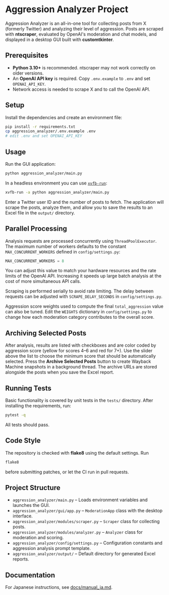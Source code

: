 # Aggression Analyzer Project

Aggression Analyzer is an all-in-one tool for collecting posts from X (formerly Twitter) and analyzing their level of aggression.  Posts are scraped with **ntscraper**, evaluated by OpenAI's moderation and chat models, and displayed in a desktop GUI built with **customtkinter**.

## Prerequisites

- **Python 3.10+** is recommended. ntscraper may not work correctly on older versions.
- An **OpenAI API key** is required. Copy `.env.example` to `.env` and set `OPENAI_API_KEY`.
- Network access is needed to scrape X and to call the OpenAI API.

## Setup

Install the dependencies and create an environment file:

```bash
pip install -r requirements.txt
cp aggression_analyzer/.env.example .env
# edit .env and set OPENAI_API_KEY
```

## Usage

Run the GUI application:

```bash
python aggression_analyzer/main.py
```

In a headless environment you can use [`xvfb-run`](https://manpages.ubuntu.com/manpages/xenial/man1/xvfb-run.1.html):

```bash
xvfb-run -a python aggression_analyzer/main.py
```

Enter a Twitter user ID and the number of posts to fetch. The application will scrape the posts, analyze them, and allow you to save the results to an Excel file in the `output/` directory.

## Parallel Processing

Analysis requests are processed concurrently using `ThreadPoolExecutor`.
The maximum number of workers defaults to the constant
`MAX_CONCURRENT_WORKERS` defined in `config/settings.py`:

```python
MAX_CONCURRENT_WORKERS = 8
```

You can adjust this value to match your hardware resources and the
rate limits of the OpenAI API. Increasing it speeds up large batch
analysis at the cost of more simultaneous API calls.

Scraping is performed serially to avoid rate limiting. The delay between
requests can be adjusted with `SCRAPE_DELAY_SECONDS` in
`config/settings.py`.

Aggression score weights used to compute the final `total_aggression`
value can also be tuned.  Edit the `WEIGHTS` dictionary in
`config/settings.py` to change how each moderation category contributes
to the overall score.

## Archiving Selected Posts

After analysis, results are listed with checkboxes and are color coded
by aggression score (yellow for scores 4–6 and red for 7+).  Use the
slider above the list to choose the minimum score that should be
automatically selected.  Press the **Archive Selected Posts** button to
create Wayback Machine snapshots in a background thread.  The archive
URLs are stored alongside the posts when you save the Excel report.

## Running Tests

Basic functionality is covered by unit tests in the `tests/` directory. After installing the requirements, run:

```bash
pytest -q
```

All tests should pass.

## Code Style

The repository is checked with **flake8** using the default settings. Run

```bash
flake8
```

before submitting patches, or let the CI run in pull requests.

## Project Structure

- `aggression_analyzer/main.py` – Loads environment variables and launches the GUI.
- `aggression_analyzer/gui/app.py` – `ModerationApp` class with the desktop interface.
- `aggression_analyzer/modules/scraper.py` – `Scraper` class for collecting posts.
- `aggression_analyzer/modules/analyzer.py` – `Analyzer` class for moderation and scoring.
- `aggression_analyzer/config/settings.py` – Configuration constants and aggression analysis prompt template.
- `aggression_analyzer/output/` – Default directory for generated Excel reports.


## Documentation

For Japanese instructions, see [docs/manual_ja.md](docs/manual_ja.md).

